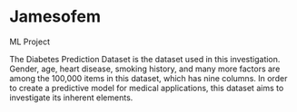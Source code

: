 # Jamesofem
ML Project
<!DOCTYPE html>
The Diabetes Prediction Dataset is the dataset used in this investigation. Gender, age, heart disease, smoking history, and many more factors are among the 100,000 items in this dataset, which has nine columns. In order to create a predictive model for medical applications, this dataset aims to investigate its inherent elements.
